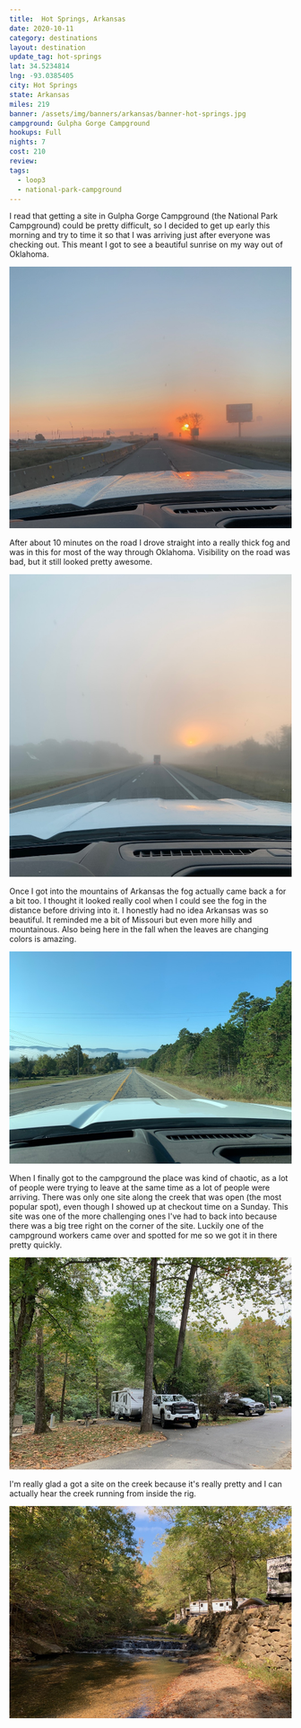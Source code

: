 ```yaml
---
title:  Hot Springs, Arkansas
date: 2020-10-11
category: destinations
layout: destination
update_tag: hot-springs
lat: 34.5234814
lng: -93.0385405
city: Hot Springs
state: Arkansas
miles: 219
banner: /assets/img/banners/arkansas/banner-hot-springs.jpg
campground: Gulpha Gorge Campground
hookups: Full
nights: 7
cost: 210
review: 
tags:
  - loop3
  - national-park-campground
---
```


I read that getting a site in Gulpha Gorge Campground (the National Park Campground) could be pretty difficult, so I decided to get up early this morning and try to time it so that I was arriving just after everyone was checking out. This meant I got to see a beautiful sunrise on my way out of Oklahoma.

![sunrise](/assets/img/destinations/arkansas/hot-springs/sunrise.jpg)

After about 10 minutes on the road I drove straight into a really thick fog and was in this for most of the way through Oklahoma. Visibility on the road was bad, but it still looked pretty awesome.

![fog](/assets/img/destinations/arkansas/hot-springs/fog.jpg)

Once I got into the mountains of Arkansas the fog actually came back a for a bit too. I thought it looked really cool when I could see the fog in the distance before driving into it. I honestly had no idea Arkansas was so beautiful. It reminded me a bit of Missouri but even more hilly and mountainous. Also being here in the fall when the leaves are changing colors is amazing.

![arkansas fog](/assets/img/destinations/arkansas/hot-springs/arkansas-fog.jpg)

When I finally got to the campground the place was kind of chaotic, as a lot of people were trying to leave at the same time as a lot of people were arriving. There was only one site along the creek that was open (the most popular spot), even though I showed up at checkout time on a Sunday. This site was one of the more challenging ones I've had to back into because there was a big tree right on the corner of the site. Luckily one of the campground workers came over and spotted for me so we got it in there pretty quickly.

![campsite](/assets/img/destinations/arkansas/hot-springs/campsite.jpg)

I'm really glad a got a site on the creek because it's really pretty and I can actually hear the creek running from inside the rig. 

![creek](/assets/img/destinations/arkansas/hot-springs/creek.jpg)


